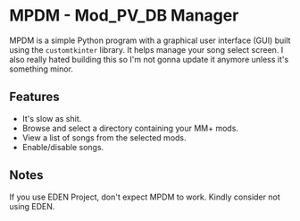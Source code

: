 # MPDM - Mod_PV_DB Manager

MPDM is a simple Python program with a graphical user interface (GUI) built using the `customtkinter` library. It helps manage your song select screen. I also really hated building this so I'm not gonna update it anymore unless it's something minor.

## Features
- It's slow as shit.
- Browse and select a directory containing your MM+ mods.
- View a list of songs from the selected mods.
- Enable/disable songs.

## Notes
If you use EDEN Project, don't expect MPDM to work. Kindly consider not using EDEN.